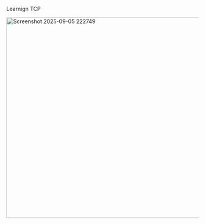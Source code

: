 Learnign TCP

<img width="979" height="526" alt="Screenshot 2025-09-05 222749" src="https://github.com/user-attachments/assets/5daba809-269e-4f9c-8717-a3c7e4205ab1" />
